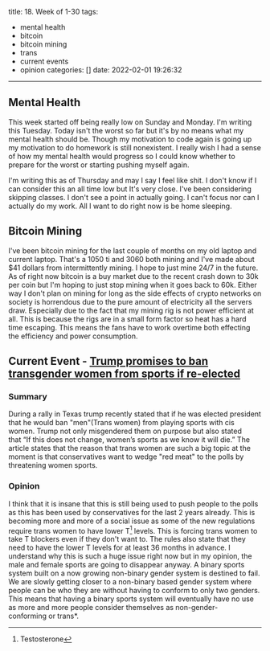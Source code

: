 title: 18. Week of 1-30
tags:
  - mental health
  - bitcoin
  - bitcoin mining
  - trans
  - current events
  - opinion
categories: []
date: 2022-02-01 19:26:32
---
## Mental Health

This week started off being really low on Sunday and Monday. I\'m writing this Tuesday. Today isn\'t the worst so far but it\'s by no means what my mental health should be. Though my motivation to code again is going up my motivation to do homework is still nonexistent. I really wish I had a sense of how my mental health would progress so I could know whether to prepare for the worst or starting pushing myself again. 

I\'m writing this as of Thursday and may I say I feel like shit. I don\'t know if I can consider this an all time low but It\'s very close. I\'ve been considering skipping classes. I don\'t see a point in actually going. I can\'t focus nor can I actually do my work. All I want to do right now is be home sleeping.

## Bitcoin Mining

I\'ve been bitcoin mining for the last couple of months on my old laptop and current laptop. That\'s a 1050 ti and 3060 both mining and I\'ve made about $41 dollars from intermittently mining. I hope to just mine 24/7 in the future. As of right now bitcoin is a buy market due to the recent crash down to 30k per coin but I\'m hoping to just stop mining when it goes back to 60k. Either way I don\'t plan on mining for long as the side effects of crypto networks on society is horrendous due to the pure amount of electricity all the servers draw. Especially due to the fact that my mining rig is not power efficient at all. This is because the rigs are in a small form factor so heat has a hard time escaping. This means the fans have to work overtime both effecting the efficiency and power consumption. 

## Current Event - [Trump promises to ban transgender women from sports if re-elected](https://www.nbcnews.com/nbc-out/out-politics-and-policy/trump-promises-ban-transgender-women-sports-re-elected-rcna14248)

### Summary

During a rally in Texas trump recently stated that if he was elected president that he would ban "men"(Trans women) from playing sports with cis women. Trump not only misgendered them on purpose but also stated that “If this does not change, women’s sports as we know it will die.” The article states that the reason that trans women are such a big topic at the moment is that conservatives want to wedge "red meat" to the polls by threatening women sports.

### Opinion

I think that it is insane that this is still being used to push people to the polls as this has been used by conservatives for the last 2 years already. This is becoming more and more of a social issue as some of the new regulations require trans women to have lower T[^1] levels. This is forcing trans women to take T blockers even if they don\'t want to. The rules also state that they need to have the lower T levels for at least 36 months in advance. I understand why this is such a huge issue right now but in my opinion, the male and female sports are going to disappear anyway. A binary sports system built on a now growing non-binary gender system is destined to fail. We are slowly getting closer to a non-binary based gender system where people can be who they are without having to conform to only two genders. This means that having a binary sports system will eventually have no use as more and more people consider themselves as non-gender-conforming or trans*.

[^1]: Testosterone